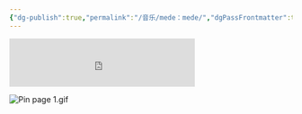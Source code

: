 ```yaml
---
{"dg-publish":true,"permalink":"/音乐/mede：mede/","dgPassFrontmatter":true}
---
```


<iframe frameborder="no" border="0" marginwidth="0" marginheight="0" width=330 height=86 src="https://music.163.com/outchain/player?type=2&id=33516495&auto=0&height=66"></iframe>

![Pin page 1.gif](/img/user/%E9%99%84%E4%BB%B6/Pin%20page%201.gif)